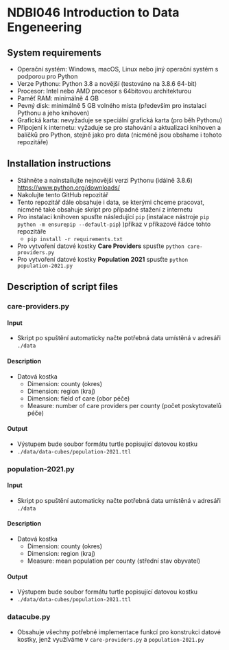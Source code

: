 # NDBI046 Introduction to Data Engeneering
## System requirements
- Operační systém: Windows, macOS, Linux nebo jiný operační systém s podporou pro Python
- Verze Pythonu: Python 3.8 a novější (testováno na 3.8.6 64-bit)
- Procesor: Intel nebo AMD procesor s 64bitovou architekturou
- Paměť RAM: minimálně 4 GB
- Pevný disk: minimálně 5 GB volného místa (především pro instalaci Pythonu a jeho knihoven)
- Grafická karta: nevyžaduje se speciální grafická karta (pro běh Pythonu)
- Připojení k internetu: vyžaduje se pro stahování a aktualizaci knihoven a balíčků pro Python, stejně jako pro data (nicméně jsou obshame i tohoto repozitáře)

## Installation instructions
- Stáhněte a nainstailujte nejnovější verzi Pythonu (idálně 3.8.6) https://www.python.org/downloads/
- Nakolujte tento GitHub repozitář
- Tento repozitář dále obsahuje i data, se kterými chceme pracovat, nicméně také obsahuje skript pro případné stažení z internetu
- Pro instalaci knihoven spusťte následující `pip` (instalace nástroje `pip python -m ensurepip --default-pip`)
)příkaz v příkazové řádce tohto repozitáře
    - `pip install -r requirements.txt`
- Pro vytvoření datové kostky **Care Providers** spusťte `python care-providers.py`
- Pro vytvoření datové kostky **Population 2021** spusťte `python population-2021.py`

## Description of script files
### care-providers.py
#### Input
- Skript po spuštění automaticky načte potřebná data umístěná v adresáři `./data`
#### Description
- Datová kostka
    - Dimension: county (okres)
    - Dimension: region (kraj)
    - Dimension: field of care (obor péče)
    - Measure: number of care providers per county (počet poskytovatelů péče)
#### Output
- Výstupem bude soubor formátu turtle popisující datovou kostku
- `./data/data-cubes/population-2021.ttl`

### population-2021.py
#### Input
- Skript po spuštění automaticky načte potřebná data umístěná v adresáři `./data`
#### Description
- Datová kostka
    - Dimension: county (okres)
    - Dimension: region (kraj)
    - Measure: mean population per county (střední stav obyvatel)
#### Output
- Výstupem bude soubor formátu turtle popisující datovou kostku
- `./data/data-cubes/population-2021.ttl`

### datacube.py
- Obsahuje všechny potřebné implementace funkcí pro konstrukci datové kostky, jenž využíváme v `care-providers.py` a `population-2021.py`